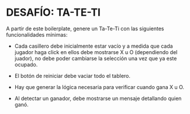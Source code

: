 # DESAFÍO: TA-TE-TI

A partir de este boilerplate, genere un Ta-Te-Ti con las siguientes funcionalidades mínimas:

* Cada casillero debe inicialmente estar vacío y a medida que cada jugador haga click en ellos debe mostrarse X u O (dependiendo del juador), no debe poder cambiarse la selección una vez que ya este ocupado.

* El botón de reiniciar debe vaciar todo el tablero.

* Hay que generar la lógica necesaria para verificar cuando gana X u O.

* Al detectar un ganador, debe mostrarse un mensaje detallando quien ganó.
